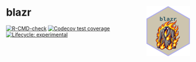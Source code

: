 # blazr <a href="https://r-staceans.github.io/blazr/"><img src="man/figures/logo.png" align="right" height="138" /></a>
<!-- badges: start -->
[![R-CMD-check](https://github.com/r-staceans/blazr/actions/workflows/R-CMD-check.yaml/badge.svg)](https://github.com/r-staceans/blazr/actions/workflows/R-CMD-check.yaml)
[![Codecov test coverage](https://codecov.io/gh/r-staceans/blazr/graph/badge.svg)](https://app.codecov.io/gh/r-staceans/blazr)
[![Lifecycle: experimental](https://img.shields.io/badge/lifecycle-experimental-orange.svg)](https://lifecycle.r-lib.org/articles/stages.html#experimental)
<!-- badges: end -->
